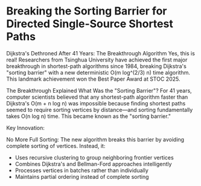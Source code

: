 # Breaking the Sorting Barrier for Directed Single-Source Shortest Paths

Dijkstra's Dethroned After 41 Years: The Breakthrough Algorithm
Yes, this is real! Researchers from Tsinghua University have achieved the first major breakthrough in shortest-path algorithms since 1984, breaking Dijkstra's "sorting barrier" with a new deterministic O(m log^(2/3) n) time algorithm. This landmark achievement won the Best Paper Award at STOC 2025.

The Breakthrough Explained
What Was the "Sorting Barrier"?
For 41 years, computer scientists believed that any shortest-path algorithm faster than Dijkstra's O(m + n log n) was impossible because finding shortest paths seemed to require sorting vertices by distance—and sorting fundamentally takes O(n log n) time. This became known as the "sorting barrier."

Key Innovation: 

No More Full Sorting: The new algorithm breaks this barrier by avoiding complete sorting of vertices. Instead, it:

- Uses recursive clustering to group neighboring frontier vertices
- Combines Dijkstra's and Bellman-Ford approaches intelligently
- Processes vertices in batches rather than individually
- Maintains partial ordering instead of complete sorting
